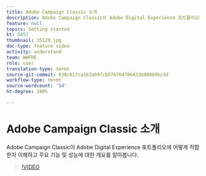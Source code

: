 ```yaml
---
title: Adobe Campaign Classic 소개
description: Adobe Campaign Classic이 Adobe Digital Experience 포트폴리오에 어떻게 적합한지 이해하고 주요 기능 및 성능에 대한 개요를 알아봅니다.
feature: null
topics: Getting started
kt: 5457
thumbnail: 35129.jpg
doc-type: feature video
activity: understand
team: WWFRE
role: user
translation-type: tm+mt
source-git-commit: 838c617ca163a09fcb57b7b4706433e98869bc3d
workflow-type: tm+mt
source-wordcount: '54'
ht-degree: 100%

---
```



# Adobe Campaign Classic 소개

Adobe Campaign Classic이 Adobe Digital Experience 포트폴리오에 어떻게 적합한지 이해하고 주요 기능 및 성능에 대한 개요를 알아봅니다.

>[!VIDEO](https://video.tv.adobe.com/v/35129?quality=12)
